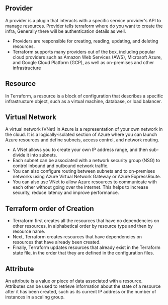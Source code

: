 ## Provider
A provider is a plugin that interacts with a specific service provider's API to manage resources. Provider tells terraform where do you want to create the infra, Generally there will be authentication details as well.
* Providers are responsible for creating, reading, updating, and deleting resources.
* Terraform supports many providers out of the box, including popular cloud providers such as Amazon Web Services (AWS), Microsoft Azure, and Google Cloud Platform (GCP), as well as on-premises and other infrastructure
## Resource
In Terraform, a resource is a block of configuration that describes a specific infrastructure object, such as a virtual machine, database, or load balancer.
## Virtual Network
A virtual network (VNet) in Azure is a representation of your own network in the cloud. It is a logically-isolated section of Azure where you can launch Azure resources and define subnets, access control, and network routing.
* A VNet allows you to create your own IP address range, and then sub-divide it into subnets. 
* Each subnet can be associated with a network security group (NSG) to control inbound and outbound network traffic.
* You can also configure routing between subnets and to on-premises networks using Azure Virtual Network Gateway or Azure ExpressRoute.
* You can also use VNet to allow Azure resources to communicate with each other without going over the internet. This helps to increase security, reduce latency and improve performance.
## Terraform order of Creation
* Terraform first creates all the resources that have no dependencies on other resources, in alphabetical order by resource type and then by resource name.
* Next, Terraform creates resources that have dependencies on resources that have already been created.
* Finally, Terraform updates resources that already exist in the Terraform state file, in the order that they are defined in the configuration files.
## Attribute
An attribute is a value or piece of data associated with a resource. Attributes can be used to retrieve information about the state of a resource after it has been created, such as its current IP address or the number of instances in a scaling group.